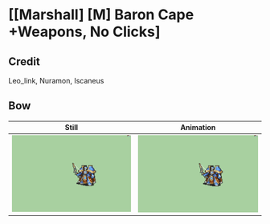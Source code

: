 # [\[Marshall\] \[M\] Baron Cape +Weapons, No Clicks]

## Credit

Leo_link, Nuramon, Iscaneus
	
## Bow

| Still | Animation |
| :---: | :-------: |
| ![Bow still](./Bow_000.png) | ![Bow animation](./Bow.gif) |
